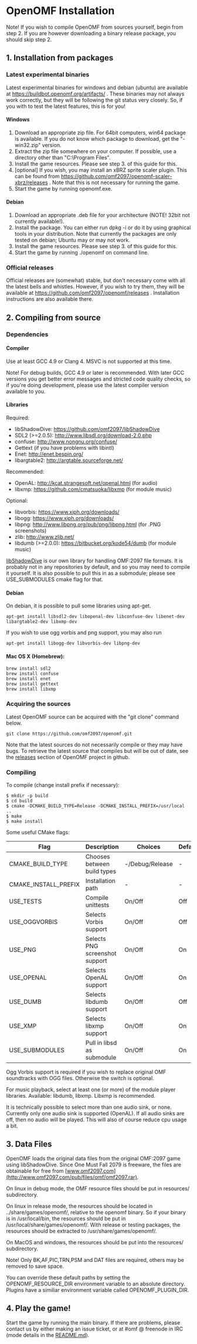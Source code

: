 # OpenOMF Installation

Note! If you wish to compile OpenOMF from sources yourself, begin from step 2.
If you are however downloading a binary release package, you should skip step 2.

## 1. Installation from packages

### Latest experimental binaries

Latest experimental binaries for windows and debian (ubuntu) are available at
https://buildbot.openomf.org/artifacts/ . These binaries may not always work
correctly, but they will be following the git status very closely. So, if you
with to test the latest features, this is for you!

#### Windows

1. Download an appropriate zip file. For 64bit computers, win64 package is available.
   If you do not know which package to download, get the "-win32.zip" version.
2. Extract the zip file somewhere on your computer. If possible, use a directory other
   than "C:\Program Files".
3. Install the game resources. Please see step 3. of this guide for this.
4. [optional] If you wish, you may install an xBRZ sprite scaler plugin.
   This can be found from https://github.com/omf2097/openomf-scaler-xbrz/releases .
   Note that this is not necessary for running the game.
5. Start the game by running openomf.exe.

#### Debian

1. Download an appropriate .deb file for your architecture (NOTE! 32bit not currently available!).
2. Install the package. You can either run dpkg -i <packagefile> or do it by using graphical tools
   in your distribution. Note that currently the packages are only tested on debian; Ubuntu may or
   may not work.
3. Install the game resources. Please see step 3. of this guide for this.
4. Start the game by running ./openomf on command line.

### Official releases

Official releases are (somewhat) stable, but don't necessary come with all the latest bells and
whistles. However, if you wish to try them, they will be available at
https://github.com/omf2097/openomf/releases . Installation instructions are also available there.

## 2. Compiling from source

### Dependencies

#### Compiler

Use at least GCC 4.9 or Clang 4. MSVC is not supported at this time.

Note! For debug builds, GCC 4.9 or later is recommended. With later GCC versions you get better
error messages and stricted code quality checks, so if you're doing development, please use
the latest compiler version available to you.

#### Libraries

Required:
* libShadowDive: https://github.com/omf2097/libShadowDive
* SDL2 (>=2.0.5): http://www.libsdl.org/download-2.0.php
* confuse: http://www.nongnu.org/confuse/
* Gettext (if you have problems with libintl)
* Enet: http://enet.bespin.org/
* libargtable2: http://argtable.sourceforge.net/

Recommended:
* OpenAL: http://kcat.strangesoft.net/openal.html (for audio)
* libxmp: https://github.com/cmatsuoka/libxmp (for module music)

Optional:
* libvorbis: https://www.xiph.org/downloads/
* libogg: https://www.xiph.org/downloads/
* libpng: http://www.libpng.org/pub/png/libpng.html (for .PNG screenshots)
* zlib: http://www.zlib.net/
* libdumb (>=2.0.0): https://bitbucket.org/kode54/dumb (for module music)

[libShadowDive](https://github.com/omf2097/libShadowDive) is our own library for handling OMF:2097
file formats. It is probably not in any repositories by default, and so you may need to compile
it yourself. It is also possible to pull this in as a submodule; please see USE_SUBMODULES cmake
flag for that.

#### Debian
On debian, it is possible to pull some libraries using apt-get.
```
apt-get install libsdl2-dev libopenal-dev libconfuse-dev libenet-dev libargtable2-dev libxmp-dev
```

If you wish to use ogg vorbis and png support, you may also run
```
apt-get install libogg-dev libvorbis-dev libpng-dev
```

#### Mac OS X (Homebrew):
```
brew install sdl2
brew install confuse
brew install enet
brew install gettext
brew install libxmp
```

### Acquiring the sources

Latest OpenOMF source can be acquired with the "git clone" command below.

```
git clone https://github.com/omf2097/openomf.git
```

Note that the latest sources do not necessarily compile or they may have bugs. To retrieve 
the latest source that compiles but will be out of date, see the 
[releases](https://github.com/omf2097/openomf/releases) section of OpenOMF project in github.

### Compiling

To compile (change install prefix if necessary):

```
$ mkdir -p build
$ cd build
$ cmake -DCMAKE_BUILD_TYPE=Release -DCMAKE_INSTALL_PREFIX=/usr/local ..
$ make
$ make install
```

Some useful CMake flags:

| Flag                      | Description                             | Choices         | Default |
| ------------------------- | --------------------------------------- | --------------- | ------- |
| CMAKE_BUILD_TYPE          | Chooses between build types             | -/Debug/Release | -       |
| CMAKE_INSTALL_PREFIX      | Installation path                       | -               | -       |
| USE_TESTS                 | Compile unittests                       | On/Off          | Off     |
| USE_OGGVORBIS             | Selects Vorbis support                  | On/Off          | Off     |
| USE_PNG                   | Selects PNG screenshot support          | On/Off          | On      |
| USE_OPENAL                | Selects OpenAL support                  | On/Off          | On      |
| USE_DUMB                  | Selects libdumb support                 | On/Off          | Off     |
| USE_XMP                   | Selects libxmp support                  | On/Off          | On      |
| USE_SUBMODULES            | Pull in libsd as submodule              | On/Off          | On      |

Ogg Vorbis support is required if you wish to replace original OMF soundtracks with OGG files.
Otherwise the switch is optional.

For music playback, select at least one (or more) of the module player libraries. 
Available: libdumb, libxmp. Libxmp is recommended.

It is technically possible to select more than one audio sink, or none. Currently only one
audio sink is supported (OpenAL). If all audio sinks are off, then no audio will be played.
This will also of course reduce cpu usage a bit.

## 3. Data Files

OpenOMF loads the original data files from the original OMF:2097 game using libShadowDive.
Since One Must Fall 2079 is freeware, the files are obtainable for free from
[www.omf2097.com](http://www.omf2097.com/pub/files/omf/omf2097.rar).

On linux in debug mode, the OMF resource files should be put in resources/ subdirectory.

On linux in release mode, the resources should be located in ../share/games/openomf/,
relative to the openomf binary. So if your binary is in /usr/local/bin, the resources should
be put in /usr/local/share/games/openomf/. With release or testing packages,
the resources should be extracted to /usr/share/games/openomf/.

On MacOS and windows, the resources should be put into the resources/ subdirectory.

Note! Only BK,AF,PIC,TRN,PSM and DAT files are required, others may be removed to save space.

You can override these default paths by setting the OPENOMF_RESOURCE_DIR environment
variable to an absolute directory. Plugins have a similiar environment variable called
OPENOMF_PLUGIN_DIR.

## 4. Play the game!

Start the game by running the main binary. If there are problems, please contact us by either
making an issue ticket, or at #omf @ freenode in IRC (mode details in the
[README.md](https://github.com/omf2097/openomf/blob/master/README.md)).
